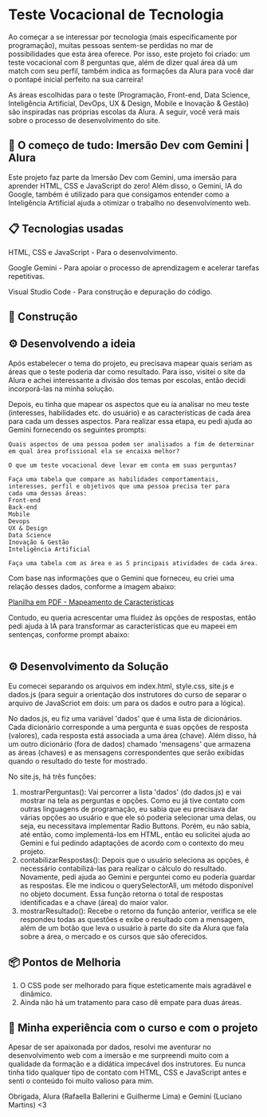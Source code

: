 # Teste Vocacional de Tecnologia
Ao começar a se interessar por tecnologia (mais especificamente por programação), muitas pessoas sentem-se perdidas no mar de possibilidades que esta área oferece. Por isso, este projeto foi criado: um teste vocacional com 8 perguntas que, além de dizer qual área dá um match com seu perfil, também indica as formações da Alura para você dar o pontapé inicial perfeito na sua carreira!

As áreas escolhidas para o teste (Programação, Front-end, Data Science, Inteligência Artificial, DevOps, UX & Design, Mobile e Inovação & Gestão) são inspiradas nas próprias escolas da Alura. A seguir, você verá mais sobre o processo de desenvolvimento do site.


## 🚀 O começo de tudo:  Imersão Dev com Gemini | Alura
Este projeto faz parte da Imersão Dev com Gemini, uma imersão para aprender HTML, CSS e JavaScript do zero! Além disso, o Gemini, IA do Google, também é utilizado para que consigamos entender como a Inteligência Artificial ajuda a otimizar o trabalho no desenvolvimento web.

## 📋 Tecnologias usadas
HTML, CSS e JavaScript - Para o desenvolvimento.

Google Gemini - Para apoiar o processo de aprendizagem e acelerar tarefas repetitivas.

Visual Studio Code - Para construção e depuração do código.

## 🔧 Construção

## ⚙️ Desenvolvendo a ideia
Após estabelecer o tema do projeto, eu precisava mapear quais seriam as áreas que o teste poderia dar como resultado. Para isso, visitei o site da Alura e achei interessante a divisão dos temas por escolas, então decidi incorporá-las na minha solução. 

Depois, eu tinha que mapear os aspectos que eu ia analisar no meu teste (interesses, habilidades etc. do usuário) e as características de cada área para cada um desses aspectos. Para realizar essa etapa, eu pedi ajuda ao Gemini fornecendo os seguintes prompts:

```
Quais aspectos de uma pessoa podem ser analisados a fim de determinar em qual área profissional ela se encaixa melhor?
```

```
O que um teste vocacional deve levar em conta em suas perguntas?
```

```
Faça uma tabela que compare as habilidades comportamentais, interesses, perfil e objetivos que uma pessoa precisa ter para
cada uma dessas áreas:
Front-end
Back-end
Mobile
Devops
UX & Design
Data Science
Inovação & Gestão
Inteligência Artificial
```
```
Faça uma tabela com as área e as 5 principais atividades de cada área.
```

Com base nas informações que o Gemini que forneceu, eu criei uma relação desses dados, conforme a imagem abaixo:

[Planilha em PDF - Mapeamento de Características](https://drive.google.com/file/d/1WvVMQOeeBf2gKg_G-zHQdEz4yUaP5etp/view?usp=sharing)

Contudo, eu queria acrescentar uma fluidez às opções de respostas, então pedi ajuda à IA para transformar as características que eu mapeei em sentenças, conforme prompt abaixo:

```

```

## ⚙️ Desenvolvimento da Solução
Eu comecei separando os arquivos em index.html, style.css, site.js e dados.js (para seguir a orientação dos instrutores do curso de separar o arquivo de JavaScriot em dois: um para os dados e outro para a lógica). 

No dados.js, eu fiz uma variável 'dados' que é uma lista de dicionários. Cada dicionário corresponde a uma pergunta e suas opções de resposta (valores), cada resposta está associada a uma área (chave). Além disso, há um outro dicionário (fora de dados) chamado 'mensagens' que armazena as áreas (chaves) e as mensagens correspondentes que serão exibidas quando o resultado do teste for mostrado.

No site.js, há três funções: 
01. mostrarPerguntas(): Vai percorrer a lista 'dados' (do dados.js) e vai mostrar na tela as perguntas e opções. Como eu já tive contato com outras linguagens de programação, eu sabia que eu precisava dar várias opções ao usuário e que ele só poderia selecionar uma delas, ou seja, eu necessitava implementar Radio Buttons. Porém, eu não sabia, até então, como implementá-los em HTML, então eu solicitei ajuda ao Gemini e fui pedindo adaptações de acordo com o contexto do meu projeto.
02. contabilizarRespostas(): Depois que o usuário seleciona as opções, é necessário contabilizá-las para realizar o cálculo do resultado. Novamente, pedi ajuda ao Gemini e perguntei como eu poderia guardar as respostas. Ele me indicou o querySelectorAll, um método disponível no objeto document. Essa função retorna o total de respostas identificadas e a chave (área) do maior valor.
03. mostrarResultado(): Recebe o retorno da função anterior, verifica se ele respondeu todas as questões e exibe o resultado com a mensagem, além de um botão que leva o usuário à parte do site da Alura que fala sobre a área, o mercado e os cursos que são oferecidos.

## 📦 Pontos de Melhoria

01. O CSS pode ser melhorado para fique esteticamente mais agradável e dinâmico.
02. Ainda não há um tratamento para caso dê empate para duas áreas.

## 📌 Minha experiência com o curso e com o projeto

Apesar de ser apaixonada por dados, resolvi me aventurar no desenvolvimento web com a imersão e me surpreendi muito com a qualidade da formação e a didática impecável dos instrutores. Eu nunca tinha tido qualquer tipo de contato com HTML, CSS e JavaScript antes e senti o conteúdo foi muito valioso para mim.

Obrigada, Alura (Rafaella Ballerini e Guilherme Lima) e Gemini (Luciano Martins) <3

